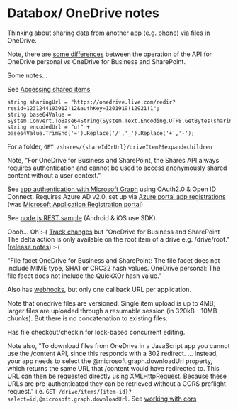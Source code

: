 # Databox/ OneDrive notes

Thinking about sharing data from another app (e.g. phone) via files in OneDrive.

Note, there are 
[some differences](https://docs.microsoft.com/en-us/onedrive/developer/rest-api/getting-started/release-notes?view=odsp-graph-online#view-deltas)
between the operation of the API for OneDrive personal vs OneDrive for Business and SharePoint.

Some notes...

See
[Accessing shared items](https://docs.microsoft.com/en-gb/onedrive/developer/rest-api/api/shares_get?view=odsp-graph-online)
```
string sharingUrl = "https://onedrive.live.com/redir?resid=1231244193912!12&authKey=1201919!12921!1";
string base64Value = System.Convert.ToBase64String(System.Text.Encoding.UTF8.GetBytes(sharingUrl));
string encodedUrl = "u!" + base64Value.TrimEnd('=').Replace('/','_').Replace('+','-');
```

For a folder, 
`GET /shares/{shareIdOrUrl}/driveItem?$expand=children`

Note, "For OneDrive for Business and SharePoint, the Shares API always requires authentication and cannot be used to access anonymously shared content without a user context."

See 
[app authentication with Microsoft Graph](https://developer.microsoft.com/en-us/graph/docs/authorization/auth_overview)
using OAuth2.0 & Open ID Connect.
Requires Azure AD v2.0, set up via 
[Azure portal app registrations](https://portal.azure.com/#blade/Microsoft_AAD_RegisteredApps/ApplicationsListBlade)
(was 
[Microsoft Application Registration portal](https://apps.dev.microsoft.com/))

See
[node.js REST sample](https://github.com/microsoftgraph/nodejs-connect-rest-sample)
(Android & iOS use SDK).

Oooh... Oh :-(
[Track changes](https://docs.microsoft.com/en-us/onedrive/developer/rest-api/api/driveitem_delta?view=odsp-graph-online)
but "OneDrive for Business and SharePoint
The delta action is only available on the root item of a drive e.g. /drive/root."
([release notes](https://docs.microsoft.com/en-us/onedrive/developer/rest-api/getting-started/release-notes?view=odsp-graph-online#view-deltas)) :-(

"File facet
OneDrive for Business and SharePoint: The file facet does not include MIME type, SHA1 or CRC32 hash values.
OneDrive personal: The file facet does not include the QuickXOr hash value."

Also has 
[webhooks](https://docs.microsoft.com/en-us/onedrive/developer/rest-api/concepts/using-webhooks?view=odsp-graph-online),
but only one callback URL per application.

Note that onedrive files are versioned.
Single item upload is up to 4MB; larger files are uploaded through a resumable session (in 320kB - 10MB chunks).
But there is no concatenation to existing files.

Has file checkout/checkin for lock-based concurrent editing.

Note also, "To download files from OneDrive in a JavaScript app you cannot use the /content API, since this responds with a 302 redirect. ...
Instead, your app needs to select the @microsoft.graph.downloadUrl property, which returns the same URL that /content would have redirected to. This URL can then be requested directly using XMLHttpRequest. Because these URLs are pre-authenticated they can be retrieved without a CORS preflight request."
i.e. `GET /drive/items/{item-id}?select=id,@microsoft.graph.downloadUrl`.
See
[working with cors](https://docs.microsoft.com/en-us/onedrive/developer/rest-api/concepts/working-with-cors?view=odsp-graph-online)